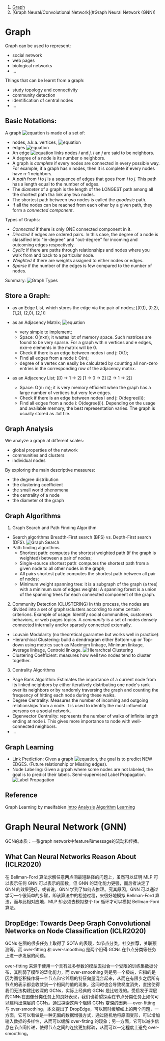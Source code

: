 1. [Graph](#Graph)
1. [Graph Neural/Convolutional Network](#Graph Neural Network (GNN))

# Graph
Graph can be used to represent:
* social network
* web pages
* biological networks
* ...

Things that can be learnt from a graph:
* study topology and connectivity
* community detection
* identification of central nodes
* ...

## Basic Notations:
A graph ![equation](http://www.sciweavers.org/tex2img.php?eq=G%3D%28V%2C%20E%29&bc=White&fc=Black&im=jpg&fs=12&ff=arev&edit=0[/img]) is made of a set of:
* nodes, a.k.a. vertices, ![equation](http://www.sciweavers.org/tex2img.php?eq=V%3D1%2C%20...%2C%20n&bc=White&fc=Black&im=jpg&fs=12&ff=arev&edit=0[/img])
* edges ![equation](http://www.sciweavers.org/tex2img.php?eq=E%20%5Csubseteq%20V%20%5Ctimes%20V&bc=White&fc=Black&im=jpg&fs=12&ff=arev&edit=0[/img])
* An edge ![equation](http://www.sciweavers.org/tex2img.php?eq=%28i%2C%20j%29%20%5Cin%20E&bc=White&fc=Black&im=jpg&fs=12&ff=arev&edit=0[/img]) links nodes *i* and *j*. *i* an *j* are said to be neighbors.
* A degree of a node is its number o neighbors.
* A graph is *complete* if every nodes are connected in every possible way. For example, if a graph has n nodes, then it is complete if every nodes have n-1 neighbors.
* A *path* from *i* to *j* is a sequence of edges that goes from *i* to *j*. This path has a length equal to the number of edges.
* The *diameter* of a graph is the length of the LONGEST path among all the shortest path tha link any two nodes.
* The shortest path between two nodes is called the *geodesic* path.
* If all the nodes can be reached from each other by a given path, they form a *connected component*.

Types of Graphs:
* *Connected* if there is only ONE connected component in it.
* *Directed* if edges are ordered pairs. In this case, the degree of a node is classified into "in-degree" and "out-degree" for incoming and outcoming edges respectively.
* *Cyclic* if there are paths through relationships and nodes where you walk from and back to a particular node.
* *Weighted* if there are weights assigned to either nodes or edges.
* *Sparse* if the number of the edges is few compared to the number of nodes. 

Summary:
![Graph Types](graph_types.png)
## Store a Graph:
* as an Edge List, which stores the edge via the pair of nodes;
[(0,1), (0,2), (1,2), (2,0), (2,1)]

* as an Adjacency Matrix;
![equation](http://www.sciweavers.org/tex2img.php?eq=A%20%5Cin%20R%5E%7Bnxn%7D%20%5C%2C%0AA_%7Bij%7D%20%3D%20%20%5Cbegin%7Bcases%7D1%20%26%20%28i%2C%20j%29%20%5Cin%20E%5C%5C0%20%26%20else%5Cend%7Bcases%7D%20%5C%2C%0AA%20%3D%20%20%5Cbegin%7Bpmatrix%7D0%20%26%201%20%26%201%20%5C%5C1%20%26%200%20%26%201%5C%5C%200%20%26%201%20%26%201%20%5Cend%7Bpmatrix%7D&bc=White&fc=Black&im=jpg&fs=12&ff=arev&edit=0[/img])
    * very simple to implement;
    * Space: O(nxn); it wastes lot of memory space. Such matrices are found to be very sparse. For a graph with n vertices and e edges, nxn–e elements in the matrix will be 0.
    * Check if there is an edge between nodes i and j: O(1);
    * Find all edges from a node i: O(n);
    * degree of a vertex can easily be calculated by counting all non-zero entries in the corresponding row of the adjacency matrix.

* as an Adjacency List;
[[0 -> 1 -> 2]
[1 -> 0 -> 2]
[2 -> 1 -> 2]]
    * Space: O(n+m); it is very memory efficient when the graph has a large number of vertices but very few edges.
    * Check if there is an edge between nodes i and j: O(degree(i));
    * Find all edges from a node i: O(degree(i)).
Depending on the usage and available memory, the best representation varies. The graph is usually stored as .txt file.

## Graph Analysis
We analyze a graph at different scales:
* global properties of the network
* communities and clusters
* individual nodes

By exploring the main descriptive measures:
* the degree distribution
* the clustering coefficient
* the small world phenomena
* the centrality of a node
* the diameter of the graph

## Graph Algorithms
1. Graph Search and Path Finding Algorithm
* Search algorithms
    Breadth-First search (BFS) vs. Depth-First search (DFS).
    ![Graph Search](graph_search.png)
* Path finding algorithms
    * Shortest path: computes the shortest weighted path (if the graph is weighted) between a pair of nodes;
    * Single-source shortest path: computes the shortest path from a given node to all other nodes in the graph;
    * All pairs shortest path: computes the shortest path between all pair of nodes;
    * Minimum weight spanning tree: it is a subgraph of the graph (a tree) with a minimum sum of edges weights; A spanning forest is a union of the spanning trees for each connected component of the graph.
2. Community Detection (CLUSTERING)
In this process, the nodes are divided into a set of graphs/clusters according to some certain criterions. Example of usage: Identify social communities, customers behaviors, or web pages topics. A *community* is a set of nodes densely connected internally and/or sparsely connected externally.
* Louvain Modularity (no theoretical guarantee but works well in practice):
* Hierarchical Clustering: build a dendrogram either Bottom-up or Top-down using metrics such as Maximum linkage, Minimum linkage, Average linkage, Centroid linkage.
![Hierarchcal Clustering](dendrogram.png)
* Clustering Coefficient: measures how well two nodes tend to cluster together.
3. Centrality Algorithms
* Page Rank Algorithm: Estimates the importance of a current node from its linked neighbors by either iteratively distributing one node's rank over its neighbors or by randomly traversing the graph and counting the frequency of hitting each node during these walks.
* Degree Centrality: Measures the number of incoming and outgoing relationships from a node. It is used to identify the most influential persons on a social network.
* Eigenvector Centrality: represents the number of walks of infinite length ending at node i. This gives more importance to node with well-connected neighbors.
* ...

## Graph Learning
* Link Prediction:
Given a graph ![equation](http://www.sciweavers.org/tex2img.php?eq=G%3D%28V%2C%20E%29&bc=White&fc=Black&im=jpg&fs=12&ff=arev&edit=0[/img]), the goal is to predict NEW EDGES. (Future relationship or Missing edges).
* Node Labeling:
Given a grpah where some nodes are not labeled, the goal is to predict their labels. Semi-supervised Label Propagation.
![Label Propagation](label_propagation.png)

## Reference
Graph Learning by maelfabien [Intro](https://maelfabien.github.io/machinelearning/graph_1/) [Analysis](https://maelfabien.github.io/machinelearning/graph_2/) [Algorithm](https://maelfabien.github.io/machinelearning/graph_3/) [Learning](https://maelfabien.github.io/machinelearning/graph_4/)

# Graph Neural Network (GNN)
GCN的本质：一张graph network中feature和message的流动和传播。

## What Can Neural Networks Reason About (ICLR2020)
在 Bellman-Ford 算法求解任意两点间最短路径的问题上，虽然可以证明 MLP 可以表示任何 GNN 可以表示的函数，但 GNN 的泛化能力更强，而后者决定了 GNN 的效果更好，或者说，GNN 学到了如何去推理。究其原因，GNN 可以通过学习一个很简单的步骤，即该算法中的松弛过程，来很好地模拟 Bellman-Ford 算法，而与此相对应地，MLP 却必须去模拟整个 for 循环才可以模拟 Bellman-Ford 算法。

## DropEdge: Towards Deep Graph Convolutional Networks on Node Classification (ICLR2020)
GCNs 在图的很多任务上取得了 SOTA 的表现，如节点分类，社交推荐，关联预测等，而 over-fitting 和 over-smoothing 是两个阻碍 GCNs 在节点分类等任务上进一步发展的问题。

over-fitting 来源于使用一个具有过多参数的模型去拟合一个受限的训练集数据分布，其削弱了模型的泛化能力，而 over-smoothing 则是另一个极端，它指的是因为图卷积操作将一个节点和它邻居的特征向量混合起来，从而在有限步之后所有节点的表示都会收敛到一个相同的值的现象，这同时也会导致梯度消失，直接使得我们无法构建比较深的 GCNs，实际上经典的 GCNs 是比较浅的。受启发于深层的CNNs在图像分类任务上的良好表现，我们也希望探索在节点分类任务上如何可以建构出深层的 GCNs。通过探索这两个阻碍 GCNs 变深的因素---over-fitting 与 over-smoothing，本文提出了 DropEdge，可以同时缓解如上的两个问题，一方面，它可以看做是一种无偏的数据增强方式，通过随机地将原图变形，可以增加输入数据的多样性，从而可以缓解 over-fitting 的现象；另一方面，它可以减少信息在节点间传递，使得节点之间的连接更加稀疏，从而可以一定程度上避免 over-smoothing。
